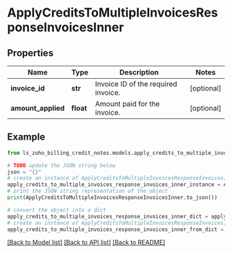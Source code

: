 # ApplyCreditsToMultipleInvoicesResponseInvoicesInner


## Properties

Name | Type | Description | Notes
------------ | ------------- | ------------- | -------------
**invoice_id** | **str** | Invoice ID of the required invoice. | [optional] 
**amount_applied** | **float** | Amount paid for the invoice. | [optional] 

## Example

```python
from ls_zoho_billing_credit_notes.models.apply_credits_to_multiple_invoices_response_invoices_inner import ApplyCreditsToMultipleInvoicesResponseInvoicesInner

# TODO update the JSON string below
json = "{}"
# create an instance of ApplyCreditsToMultipleInvoicesResponseInvoicesInner from a JSON string
apply_credits_to_multiple_invoices_response_invoices_inner_instance = ApplyCreditsToMultipleInvoicesResponseInvoicesInner.from_json(json)
# print the JSON string representation of the object
print(ApplyCreditsToMultipleInvoicesResponseInvoicesInner.to_json())

# convert the object into a dict
apply_credits_to_multiple_invoices_response_invoices_inner_dict = apply_credits_to_multiple_invoices_response_invoices_inner_instance.to_dict()
# create an instance of ApplyCreditsToMultipleInvoicesResponseInvoicesInner from a dict
apply_credits_to_multiple_invoices_response_invoices_inner_from_dict = ApplyCreditsToMultipleInvoicesResponseInvoicesInner.from_dict(apply_credits_to_multiple_invoices_response_invoices_inner_dict)
```
[[Back to Model list]](../README.md#documentation-for-models) [[Back to API list]](../README.md#documentation-for-api-endpoints) [[Back to README]](../README.md)


